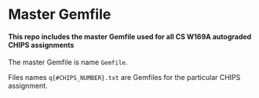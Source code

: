 # Master Gemfile

#### This repo includes the master Gemfile used for all CS W169A autograded CHIPS assignments

The master Gemfile is name `Gemfile`.

Files names `q{#CHIPS_NUMBER}.txt` are Gemfiles for the particular CHIPS assignment.
